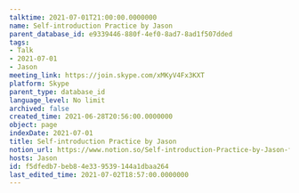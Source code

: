 ```yaml
---
talktime: 2021-07-01T21:00:00.0000000
name: Self-introduction Practice by Jason
parent_database_id: e9339446-880f-4ef0-8ad7-8ad1f507dded
tags:
- Talk
- 2021-07-01
- Jason
meeting_link: https://join.skype.com/xMKyV4Fx3KXT
platform: Skype
parent_type: database_id
language_level: No limit
archived: false
created_time: 2021-06-28T20:56:00.0000000
object: page
indexDate: 2021-07-01
title: Self-introduction Practice by Jason
notion_url: https://www.notion.so/Self-introduction-Practice-by-Jason-f5dfedb7beb84e339539144a1dbaa264
hosts: Jason
id: f5dfedb7-beb8-4e33-9539-144a1dbaa264
last_edited_time: 2021-07-02T18:57:00.0000000
---
```







